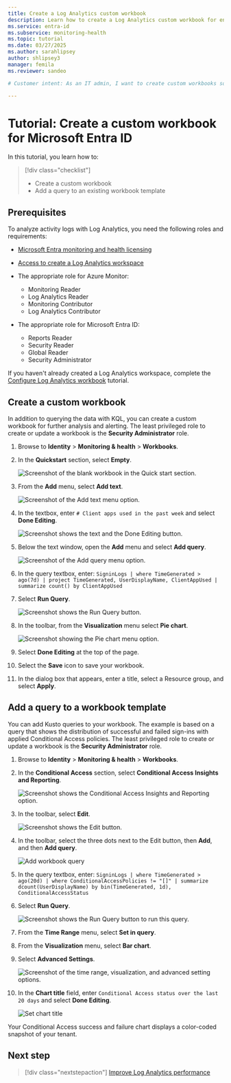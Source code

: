```yaml
---
title: Create a Log Analytics custom workbook
description: Learn how to create a Log Analytics custom workbook for enhanced analysis and alerting in Microsoft Entra ID.
ms.service: entra-id
ms.subservice: monitoring-health
ms.topic: tutorial
ms.date: 03/27/2025
ms.author: sarahlipsey
author: shlipsey3
manager: femila
ms.reviewer: sandeo

# Customer intent: As an IT admin, I want to create custom workbooks so I can analyze the health of my environment.

---
```

# Tutorial: Create a custom workbook for Microsoft Entra ID

In this tutorial, you learn how to:

> [!div class="checklist"]
> * Create a custom workbook
> * Add a query to an existing workbook template

## Prerequisites

To analyze activity logs with Log Analytics, you need the following roles and requirements:

- [Microsoft Entra monitoring and health licensing](../../fundamentals/licensing.md#microsoft-entra-monitoring-and-health)

- [Access to create a Log Analytics workspace](/azure/azure-monitor/logs/manage-access)

- The appropriate role for Azure Monitor:
  - Monitoring Reader
  - Log Analytics Reader
  - Monitoring Contributor
  - Log Analytics Contributor

- The appropriate role for Microsoft Entra ID:
  - Reports Reader
  - Security Reader
  - Global Reader
  - Security Administrator

If you haven't already created a Log Analytics workspace, complete the [Configure Log Analytics workbook](tutorial-configure-log-analytics-workbook.md) tutorial.

## Create a custom workbook

In addition to querying the data with KQL, you can create a custom workbook for further analysis and alerting. The least privileged role to create or update a workbook is the **Security Administrator** role.

1. Browse to **Identity** > **Monitoring & health** > **Workbooks**. 

1. In the **Quickstart** section, select **Empty**.

    ![Screenshot of the blank workbook in the Quick start section.](./media/tutorial-create-log-analytics-workbook/quick-start.png)

1. From the **Add** menu, select **Add text**.

    ![Screenshot of the Add text menu option.](./media/tutorial-create-log-analytics-workbook/add-text.png)

1. In the textbox, enter `# Client apps used in the past week` and select **Done Editing**.

    ![Screenshot shows the text and the Done Editing button.](./media/tutorial-create-log-analytics-workbook/workbook-text.png)

1. Below the text window, open the **Add** menu and select **Add query**.

    ![Screenshot of the Add query menu option.](./media/tutorial-create-log-analytics-workbook/add-query.png)

1. In the query textbox, enter: `SigninLogs | where TimeGenerated > ago(7d) | project TimeGenerated, UserDisplayName, ClientAppUsed | summarize count() by ClientAppUsed`

1. Select **Run Query**.

    ![Screenshot shows the Run Query button.](./media/tutorial-create-log-analytics-workbook/run-workbook-query.png)

1. In the toolbar, from the **Visualization** menu select **Pie chart**.

    ![Screenshot showing the Pie chart menu option.](./media/tutorial-create-log-analytics-workbook/pie-chart.png)

1. Select **Done Editing** at the top of the page.

1. Select the **Save** icon to save your workbook.

1. In the dialog box that appears, enter a title, select a Resource group, and select **Apply**.

## Add a query to a workbook template

You can add Kusto queries to your workbook. The example is based on a query that shows the distribution of successful and failed sign-ins with applied Conditional Access policies. The least privileged role to create or update a workbook is the **Security Administrator** role.

1. Browse to **Identity** > **Monitoring & health** > **Workbooks**. 

1. In the **Conditional Access** section, select **Conditional Access Insights and Reporting**.

    ![Screenshot shows the Conditional Access Insights and Reporting option.](./media/tutorial-create-log-analytics-workbook/conditional-access-template.png)

1. In the toolbar, select **Edit**.

    ![Screenshot shows the Edit button.](./media/tutorial-create-log-analytics-workbook/edit-workbook-template.png)

1. In the toolbar, select the three dots next to the Edit button, then **Add**, and then **Add query**.

    ![Add workbook query](./media/tutorial-create-log-analytics-workbook/add-custom-workbook-query.png)

1. In the query textbox, enter: `SigninLogs | where TimeGenerated > ago(20d) | where ConditionalAccessPolicies != "[]" | summarize dcount(UserDisplayName) by bin(TimeGenerated, 1d), ConditionalAccessStatus`

1. Select **Run Query**.

    ![Screenshot shows the Run Query button to run this query.](./media/tutorial-create-log-analytics-workbook/run-workbook-insights-query.png)

1. From the **Time Range** menu, select **Set in query**.

1. From the **Visualization** menu, select **Bar chart**. 

1. Select **Advanced Settings**.

    ![Screenshot of the time range, visualization, and advanced setting options.](./media/tutorial-create-log-analytics-workbook/select-query-options.png)

1.  In the **Chart title** field, enter `Conditional Access status over the last 20 days`  and select **Done Editing**. 

    ![Set chart title](./media/tutorial-create-log-analytics-workbook/set-chart-title.png)

Your Conditional Access success and failure chart displays a color-coded snapshot of your tenant.

## Next step

> [!div class="nextstepaction"]
> [Improve Log Analytics performance](tutorial-improve-log-analytics-performance.md)